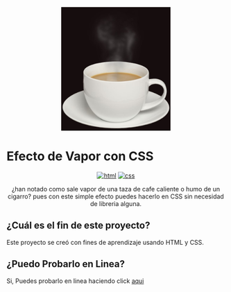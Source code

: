 <div align="center">
  <a href="https://carlosorellana00.github.io/Efecto-de-Vapor-con-CSS/" rel="noopener">
    <img src="./docs/img/img.jpg" alt="icon" width="50%">
  </a>
</div>

# Efecto de Vapor con CSS
<div align="center">
  
  [![html](https://img.shields.io/badge/html-5-blue.svg)](https://html.com/)
  [![css](https://img.shields.io/badge/css-3-red.svg)](https://www.w3.org/Style/CSS/Overview.en.html)
  
</div>

<div align="center">
  ¿han notado como sale vapor de una taza de cafe caliente o humo de un cigarro? pues con este simple efecto puedes hacerlo en CSS sin necesidad de libreria alguna. 
</div>

## ¿Cuál es el fin de este proyecto?
Este proyecto se creó con fines de aprendizaje usando HTML y CSS. 

## ¿Puedo Probarlo en Linea? 
Si, Puedes probarlo en linea haciendo click [aqui](https://carlosorellana00.github.io/Efecto-de-Vapor-con-CSS/)
